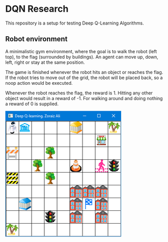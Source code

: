 # DQN Research

This repository is a setup for testing Deep Q-Learning Algorithms.

## Robot environment

A minimalistic gym environment, where the goal is to walk the robot (left top), to the flag (surrounded by buildings).
An agent can move up, down, left, right or stay at the same position.

The game is finished whenever the robot hits an object or reaches the flag. If the robot tries to move out of the grid,
the robot will be placed back, so a noop action would be executed.

Whenever the robot reaches the flag, the reward is 1. Hitting any other object would result in a reward of -1. For
walking around and doing nothing a reward of 0 is supplied.

![Example of the environment.](image/img.png)
